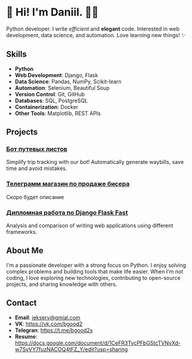 # 👋 Hi! I'm Daniil. 👨‍💻

Python developer. I write *efficient* and **elegant** code. Interested in web development, data science, and automation. Love learning new things! ✨

## Skills

- **Python**
- **Web Development**: Django, Flask
- **Data Science**: Pandas, NumPy, Scikit-learn
- **Automation**: Selenium, Beautiful Soup
- **Version Control**: Git, GitHub
- **Databases**: SQL, PostgreSQL
- **Containerization**: Docker
- **Other Tools**: Matplotlib, REST APIs

## Projects

### [Бот путевых листов](https://github.com/Enots21/AutoTravelSheet)
Simplify trip tracking with our bot! Automatically generate waybills, save time and avoid mistakes.

### [Телеграмм магазин по продаже бисера](https://github.com/Enots21/AutoTravelSheet)
Cкоро будет описание

### [Дипломная работа по Django Flask Fast](https://github.com/Enots21/Graduate-work)
Analysis and comparison of writing web applications using different frameworks.

<!-- Add more projects here -->

## About Me

I'm a passionate developer with a strong focus on Python. I enjoy solving complex problems and building tools that make life easier. When I'm not coding, I love exploring new technologies, contributing to open-source projects, and sharing knowledge with others.

## Contact

- **Email**: jekserv@gmial.com
- **VK**: https://vk.com/bgood2
- **Telegran**: https://t.me/bgood2s
- **Resume**: https://docs.google.com/document/d/1CeFR3TycPFbGStcTVNvXd-w7SvVY7fuzNACOQ4tFZ_Y/edit?usp=sharing
